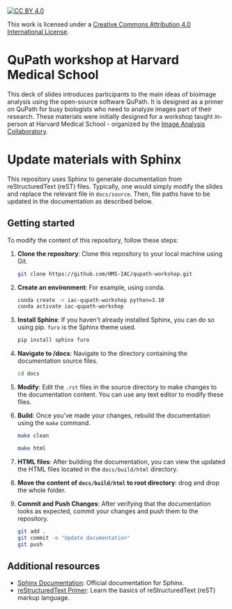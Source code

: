 [![CC BY 4.0][cc-by-shield]][cc-by]

This work is licensed under a
[Creative Commons Attribution 4.0 International License][cc-by].

[cc-by]: http://creativecommons.org/licenses/by/4.0/
[cc-by-shield]: https://img.shields.io/badge/License-CC%20BY%204.0-lightgrey.svg

# QuPath workshop at Harvard Medical School
This deck of slides introduces participants to the main ideas of bioimage analysis using the open-source software QuPath. It is designed as a primer on QuPath for busy biologists who need to analyze images part of their research. These materials were initially designed for a workshop taught in-person at Harvard Medical School - organized by the [Image Analysis Collaboratory](https://iac.hms.harvard.edu/). 

# Update materials with Sphinx

This repository uses Sphinx to generate documentation from reStructuredText (reST) files. Typically, one would simply modify the slides and replace the relevant file in `docs/source`. Then, file paths have to be updated in the documentation as described below. 

## Getting started

To modify the content of this repository, follow these steps:

1. **Clone the repository**: Clone this repository to your local machine using Git.

    ```bash
    git clone https://github.com/HMS-IAC/qupath-workshop.git
    ```

2. **Create an environment**: For example, using conda. 
    ```bash
    conda create -n iac-qupath-workshop python=3.10
    conda activate iac-qupath-workshop
    ```

3. **Install Sphinx**: If you haven't already installed Sphinx, you can do so using pip. `furo` is the Sphinx theme used. 

    ```bash
    pip install sphinx furo 
    ```

4. **Navigate to /docs**: Navigate to the directory containing the documentation source files.

    ```bash
    cd docs
    ```

5. **Modify**: Edit the `.rst` files in the source directory to make changes to the documentation content. You can use any text editor to modify these files.

6. **Build**: Once you've made your changes, rebuild the documentation using the `make` command.

    ```bash
    make clean
    ```

    ```bash
    make html
    ```

8. **HTML files**: After building the documentation, you can view the updated the HTML files located in the `docs/build/html` directory.

9. **Move the content of `docs/build/html` to root directory**: drog and drop the whole folder. 

10. **Commit and Push Changes**: After verifying that the documentation looks as expected, commit your changes and push them to the repository.

    ```bash
    git add .
    git commit -m "Update documentation"
    git push
    ```

## Additional resources

- [Sphinx Documentation](https://www.sphinx-doc.org/en/master/): Official documentation for Sphinx.
- [reStructuredText Primer](https://www.sphinx-doc.org/en/master/usage/restructuredtext/basics.html): Learn the basics of reStructuredText (reST) markup language.
